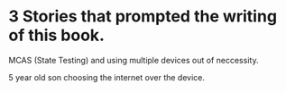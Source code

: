 # 3 Stories that prompted the writing of this book. 

MCAS (State Testing) and using multiple devices out of neccessity. 

5 year old son choosing the internet over the device. 
